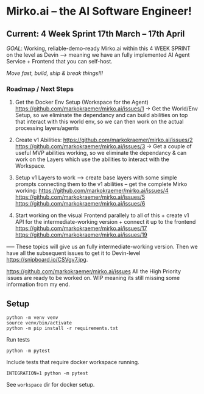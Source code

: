 # Mirko.ai – the AI Software Engineer!

## Current: 4 Week Sprint 17th March – 17th April 

*GOAL*: Working, reliable-demo-ready Mirko.ai within this 4 WEEK SPRINT on the level as Devin --> meaning we have an fully implemented AI Agent Service + Frontend that you can self-host.

*Move fast, build, ship & break things!!!*

### Roadmap / Next Steps

1. Get the Docker Env Setup (Workspace for the Agent) https://github.com/markokraemer/mirko.ai/issues/1
-> Get the World/Env Setup, so we eliminate the dependancy and can build abilities on top that interact with this world env, so we can then work on the actual processing layers/agents

2. Create v1 Abilities:
https://github.com/markokraemer/mirko.ai/issues/2
https://github.com/markokraemer/mirko.ai/issues/3
-> Get a couple of useful MVP abilities working, so we eliminate the dependancy & can work on the Layers which use the abilities to interact with the Workspace.

3. Setup v1 Layers to work --> create base layers with some simple prompts connecting them to the v1 abilities – get the complete Mirko working:
https://github.com/markokraemer/mirko.ai/issues/4
https://github.com/markokraemer/mirko.ai/issues/5
https://github.com/markokraemer/mirko.ai/issues/6

4. Start working on the visual Frontend parallely to all of this + create v1 API for the intermediate-working version + connect it up to the frontend
https://github.com/markokraemer/mirko.ai/issues/17
https://github.com/markokraemer/mirko.ai/issues/19

––– These topics will give us an fully intermediate-working version. Then we have all the subsequent issues to get it to Devin-level https://snipboard.io/CSVgv7.jpg.

https://github.com/markokraemer/mirko.ai/issues All the High Priority issues are ready to be worked on. WIP meaning its still missing some information from my end.

## Setup

```
python -m venv venv
source venv/bin/activate
python -m pip install -r requirements.txt
```

Run tests
```
python -m pytest
```

Include tests that require docker workspace running.
```
INTEGRATION=1 python -m pytest
```

See `workspace` dir for docker setup.
